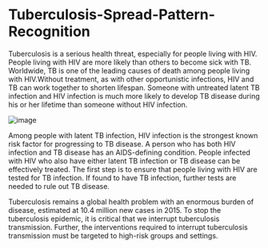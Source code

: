 # Tuberculosis-Spread-Pattern-Recognition

Tuberculosis is a serious health threat, especially for people living with HIV. People living with HIV are more likely than others to become sick with TB. Worldwide, TB is one of the leading causes of death among people living with HIV.Without treatment, as with other opportunistic infections, HIV and TB can work together to shorten lifespan. Someone with untreated latent TB infection and HIV infection is much more likely to develop TB disease during his or her lifetime than someone without HIV infection. 

![image](https://user-images.githubusercontent.com/62097113/150491414-f872486b-8cd3-411d-be43-078715ad1fd1.png)

Among people with latent TB infection, HIV infection is the strongest known risk factor for progressing to TB disease. A person who has both HIV infection and TB disease has an AIDS-defining condition. People infected with HIV who also have either latent TB infection or TB disease can be effectively treated. The first step is to ensure that people living with HIV are tested for TB infection. If found to have TB infection, further tests are needed to rule out TB disease. 

Tuberculosis remains a global health problem with an enormous burden of disease, estimated at 10.4 million new cases in 2015. To stop the tuberculosis epidemic, it is critical that we interrupt tuberculosis transmission. Further, the interventions required to interrupt tuberculosis transmission must be targeted to high-risk groups and settings. 
